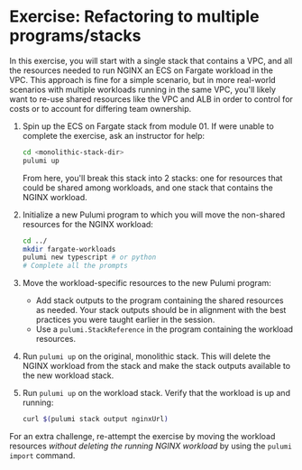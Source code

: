 # Exercise: Refactoring to multiple programs/stacks

In this exercise, you will start with a single stack that contains a VPC, and all the resources needed to run NGINX an ECS on Fargate workload in the VPC. This approach is fine for a simple scenario, but in more real-world scenarios with multiple workloads running in the same VPC, you'll likely want to re-use shared resources like the VPC and ALB in order to control for costs or to account for differing team ownership.

1. Spin up the ECS on Fargate stack from module 01. If were unable to complete the exercise, ask an instructor for help:

    ```bash
    cd <monolithic-stack-dir>
    pulumi up
    ```

    From here, you'll break this stack into 2 stacks: one for resources that could be shared among workloads, and one stack that contains the NGINX workload.

1. Initialize a new Pulumi program to which you will move the non-shared resources for the NGINX workload:

    ```bash
    cd ../
    mkdir fargate-workloads
    pulumi new typescript # or python
    # Complete all the prompts
    ```

1. Move the workload-specific resources to the new Pulumi program:

    - Add stack outputs to the program containing the shared resources as needed. Your stack outputs should be in alignment with the best practices you were taught earlier in the session.
    - Use a `pulumi.StackReference` in the program containing the workload resources.

1. Run `pulumi up` on the original, monolithic stack. This will delete the NGINX workload from the stack and make the stack outputs available to the new workload stack.
1. Run `pulumi up` on the workload stack. Verify that the workload is up and running:

    ```bash
    curl $(pulumi stack output nginxUrl)
    ```

For an extra challenge, re-attempt the exercise by moving the workload resources _without deleting the running NGINX workload_ by using the `pulumi import` command.
